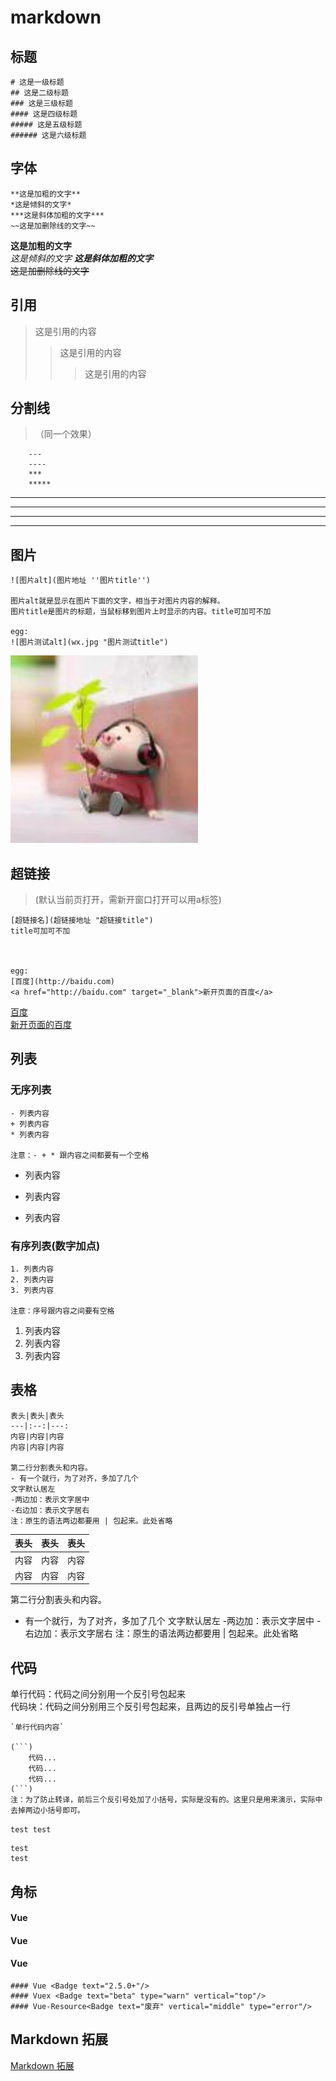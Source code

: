 # markdown

## 标题
```
# 这是一级标题
## 这是二级标题
### 这是三级标题
#### 这是四级标题
##### 这是五级标题
###### 这是六级标题
```

## 字体

``` 
**这是加粗的文字**  
*这是倾斜的文字*
***这是斜体加粗的文字***  
~~这是加删除线的文字~~
```

**这是加粗的文字**  
*这是倾斜的文字*
***这是斜体加粗的文字***  
~~这是加删除线的文字~~

## 引用
>这是引用的内容
>>这是引用的内容
>>>这是引用的内容

## 分割线
>（同一个效果）

```
    ---
    ----
    ***
    *****
```

---
----
***
*****

## 图片

```
![图片alt](图片地址 ''图片title'')

图片alt就是显示在图片下面的文字，相当于对图片内容的解释。
图片title是图片的标题，当鼠标移到图片上时显示的内容。title可加可不加

egg: 
![图片测试alt](wx.jpg "图片测试title")
```

![图片测试alt](wx.jpg "图片测试title")

## 超链接 
> (默认当前页打开，需新开窗口打开可以用a标签)

```
[超链接名](超链接地址 "超链接title")
title可加可不加



egg: 
[百度](http://baidu.com)
<a href="http://baidu.com" target="_blank">新开页面的百度</a>
```
[百度](http://baidu.com)  
<a href="http://baidu.com" target="_blank">新开页面的百度</a>

## 列表
### 无序列表
```
- 列表内容
+ 列表内容
* 列表内容

注意：- + * 跟内容之间都要有一个空格
```

- 列表内容   
+ 列表内容
* 列表内容

### 有序列表(数字加点)
```
1. 列表内容
2. 列表内容
3. 列表内容

注意：序号跟内容之间要有空格
```

1. 列表内容   
2. 列表内容  
3. 列表内容

## 表格
```
表头|表头|表头
---|:--:|---:
内容|内容|内容
内容|内容|内容

第二行分割表头和内容。
- 有一个就行，为了对齐，多加了几个
文字默认居左
-两边加：表示文字居中
-右边加：表示文字居右
注：原生的语法两边都要用 | 包起来。此处省略
```

表头|表头|表头
---|:--:|---:
内容|内容|内容
内容|内容|内容

第二行分割表头和内容。
- 有一个就行，为了对齐，多加了几个
文字默认居左
-两边加：表示文字居中
-右边加：表示文字居右
注：原生的语法两边都要用 | 包起来。此处省略

## 代码
单行代码：代码之间分别用一个反引号包起来  
代码块：代码之间分别用三个反引号包起来，且两边的反引号单独占一行

```
`单行代码内容`

(```)
    代码...
    代码...
    代码...
(```)
注：为了防止转译，前后三个反引号处加了小括号，实际是没有的。这里只是用来演示，实际中去掉两边小括号即可。
```

`test test`

```
test
test
```

## 角标
#### Vue <Badge text="2.5.0+"/> 
#### Vue <Badge text="beta" type="warn" vertical="top"/> 
#### Vue <Badge text="废弃" vertical="middle" type="error"/>

```
#### Vue <Badge text="2.5.0+"/> 
#### Vuex <Badge text="beta" type="warn" vertical="top"/> 
#### Vue-Resource<Badge text="废弃" vertical="middle" type="error"/>
```

## Markdown 拓展
[Markdown 拓展](https://vuepress.vuejs.org/zh/guide/markdown.html)
